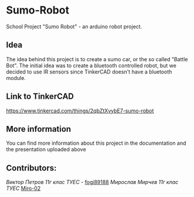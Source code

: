 # Sumo-Robot
School Project "Sumo Robot" - an arduino robot project.

## Idea
The idea behind this project is to create a sumo car, or the so called "Battle Bot".
The initial idea was to create a bluetooth controlled robot, but we decided to use IR sensors since TinkerCAD doesn't have a bluetooth module.

## Link to TinkerCAD
https://www.tinkercad.com/things/2qbZtXvybE7-sumo-robot

## More information
You can find more information about this project in the documentation and the presentation uploaded above

## Contributors:
*Виктор Петров 11г клас ТУЕС* - [fogi89188](https://github.com/fogi89188/)
*Мирослав Мирчев 11г клас ТУЕС* [Miro-02](https://github.com/Miro-02)

